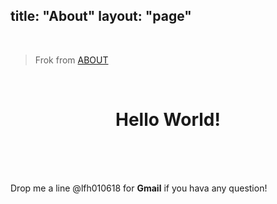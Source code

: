 title: "About"
layout: "page"
---
</br>

> Frok from  [ABOUT](//dfslfh.cn)

</br>

<center><h1>Hello World!</h1></center>

</br>

</br>

</br>

Drop me a line @lfh010618 for **Gmail** if you hava any question!

</br>